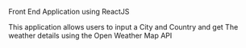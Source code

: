 Front End Application using ReactJS

This application allows users to input a City and Country and get The weather details 
using the Open Weather Map API